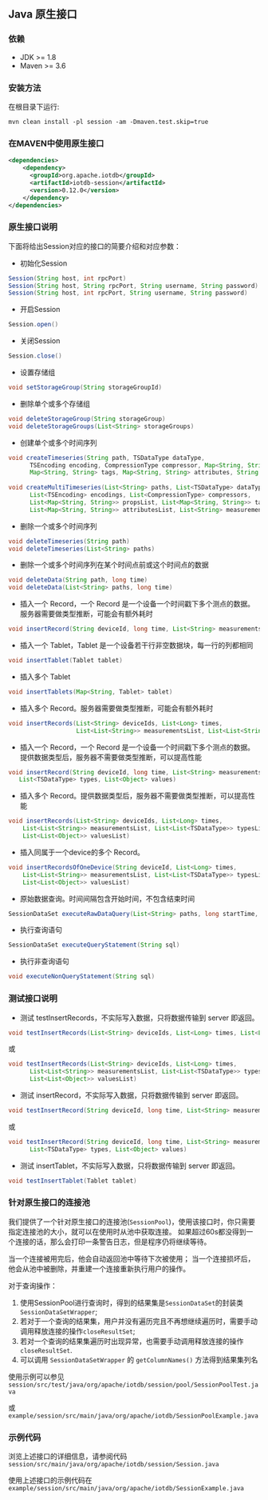 <!--

    Licensed to the Apache Software Foundation (ASF) under one
    or more contributor license agreements.  See the NOTICE file
    distributed with this work for additional information
    regarding copyright ownership.  The ASF licenses this file
    to you under the Apache License, Version 2.0 (the
    "License"); you may not use this file except in compliance
    with the License.  You may obtain a copy of the License at
    
        http://www.apache.org/licenses/LICENSE-2.0
    
    Unless required by applicable law or agreed to in writing,
    software distributed under the License is distributed on an
    "AS IS" BASIS, WITHOUT WARRANTIES OR CONDITIONS OF ANY
    KIND, either express or implied.  See the License for the
    specific language governing permissions and limitations
    under the License.

-->

## Java 原生接口

### 依赖

* JDK >= 1.8
* Maven >= 3.6



### 安装方法

在根目录下运行:

```shell
mvn clean install -pl session -am -Dmaven.test.skip=true
```



### 在MAVEN中使用原生接口

```xml
<dependencies>
    <dependency>
      <groupId>org.apache.iotdb</groupId>
      <artifactId>iotdb-session</artifactId>
      <version>0.12.0</version>
    </dependency>
</dependencies>
```



### 原生接口说明

下面将给出Session对应的接口的简要介绍和对应参数：

* 初始化Session

```java
Session(String host, int rpcPort)
Session(String host, String rpcPort, String username, String password)
Session(String host, int rpcPort, String username, String password)
```

* 开启Session

```java
Session.open()
```

* 关闭Session

```java
Session.close()
```

* 设置存储组

```java
void setStorageGroup(String storageGroupId)
```

* 删除单个或多个存储组

```java
void deleteStorageGroup(String storageGroup)
void deleteStorageGroups(List<String> storageGroups)
```

* 创建单个或多个时间序列

```java
void createTimeseries(String path, TSDataType dataType,
      TSEncoding encoding, CompressionType compressor, Map<String, String> props,
      Map<String, String> tags, Map<String, String> attributes, String measurementAlias)
      
void createMultiTimeseries(List<String> paths, List<TSDataType> dataTypes,
      List<TSEncoding> encodings, List<CompressionType> compressors,
      List<Map<String, String>> propsList, List<Map<String, String>> tagsList,
      List<Map<String, String>> attributesList, List<String> measurementAliasList)
```

* 删除一个或多个时间序列

```java
void deleteTimeseries(String path)
void deleteTimeseries(List<String> paths)
```

* 删除一个或多个时间序列在某个时间点前或这个时间点的数据

```java
void deleteData(String path, long time)
void deleteData(List<String> paths, long time)
```

* 插入一个 Record，一个 Record 是一个设备一个时间戳下多个测点的数据。服务器需要做类型推断，可能会有额外耗时

```java
void insertRecord(String deviceId, long time, List<String> measurements, List<String> values)
```

* 插入一个 Tablet，Tablet 是一个设备若干行非空数据块，每一行的列都相同

```java
void insertTablet(Tablet tablet)
```

* 插入多个 Tablet

```java
void insertTablets(Map<String, Tablet> tablet)
```

* 插入多个 Record。服务器需要做类型推断，可能会有额外耗时

```java
void insertRecords(List<String> deviceIds, List<Long> times, 
                   List<List<String>> measurementsList, List<List<String>> valuesList)
```

* 插入一个 Record，一个 Record 是一个设备一个时间戳下多个测点的数据。提供数据类型后，服务器不需要做类型推断，可以提高性能

```java
void insertRecord(String deviceId, long time, List<String> measurements,
   List<TSDataType> types, List<Object> values)
```

* 插入多个 Record。提供数据类型后，服务器不需要做类型推断，可以提高性能

```java
void insertRecords(List<String> deviceIds, List<Long> times,
    List<List<String>> measurementsList, List<List<TSDataType>> typesList,
    List<List<Object>> valuesList)
```

* 插入同属于一个device的多个 Record。

```java
void insertRecordsOfOneDevice(String deviceId, List<Long> times,
    List<List<String>> measurementsList, List<List<TSDataType>> typesList,
    List<List<Object>> valuesList)
```

* 原始数据查询。时间间隔包含开始时间，不包含结束时间

```java
SessionDataSet executeRawDataQuery(List<String> paths, long startTime, long endTime)
```

* 执行查询语句

```java
SessionDataSet executeQueryStatement(String sql)
```

* 执行非查询语句

```java
void executeNonQueryStatement(String sql)
```



### 测试接口说明

* 测试 testInsertRecords，不实际写入数据，只将数据传输到 server 即返回。

```java
void testInsertRecords(List<String> deviceIds, List<Long> times, List<List<String>> measurementsList, List<List<String>> valuesList)
```
  或

```java
void testInsertRecords(List<String> deviceIds, List<Long> times,
      List<List<String>> measurementsList, List<List<TSDataType>> typesList,
      List<List<Object>> valuesList)
```

* 测试 insertRecord，不实际写入数据，只将数据传输到 server 即返回。

```java
void testInsertRecord(String deviceId, long time, List<String> measurements, List<String> values)
```
  或

```java
void testInsertRecord(String deviceId, long time, List<String> measurements,
      List<TSDataType> types, List<Object> values)
```


* 测试 insertTablet，不实际写入数据，只将数据传输到 server 即返回。

```java
void testInsertTablet(Tablet tablet)
```



### 针对原生接口的连接池

我们提供了一个针对原生接口的连接池(`SessionPool`)，使用该接口时，你只需要指定连接池的大小，就可以在使用时从池中获取连接。
如果超过60s都没得到一个连接的话，那么会打印一条警告日志，但是程序仍将继续等待。

当一个连接被用完后，他会自动返回池中等待下次被使用；
当一个连接损坏后，他会从池中被删除，并重建一个连接重新执行用户的操作。

对于查询操作：

1. 使用SessionPool进行查询时，得到的结果集是`SessionDataSet`的封装类`SessionDataSetWrapper`;
2. 若对于一个查询的结果集，用户并没有遍历完且不再想继续遍历时，需要手动调用释放连接的操作`closeResultSet`;
3. 若对一个查询的结果集遍历时出现异常，也需要手动调用释放连接的操作`closeResultSet`.
4. 可以调用 `SessionDataSetWrapper` 的 `getColumnNames()` 方法得到结果集列名 

使用示例可以参见 `session/src/test/java/org/apache/iotdb/session/pool/SessionPoolTest.java`

或 `example/session/src/main/java/org/apache/iotdb/SessionPoolExample.java`



### 示例代码

浏览上述接口的详细信息，请参阅代码 ```session/src/main/java/org/apache/iotdb/session/Session.java```

使用上述接口的示例代码在 ```example/session/src/main/java/org/apache/iotdb/SessionExample.java```

